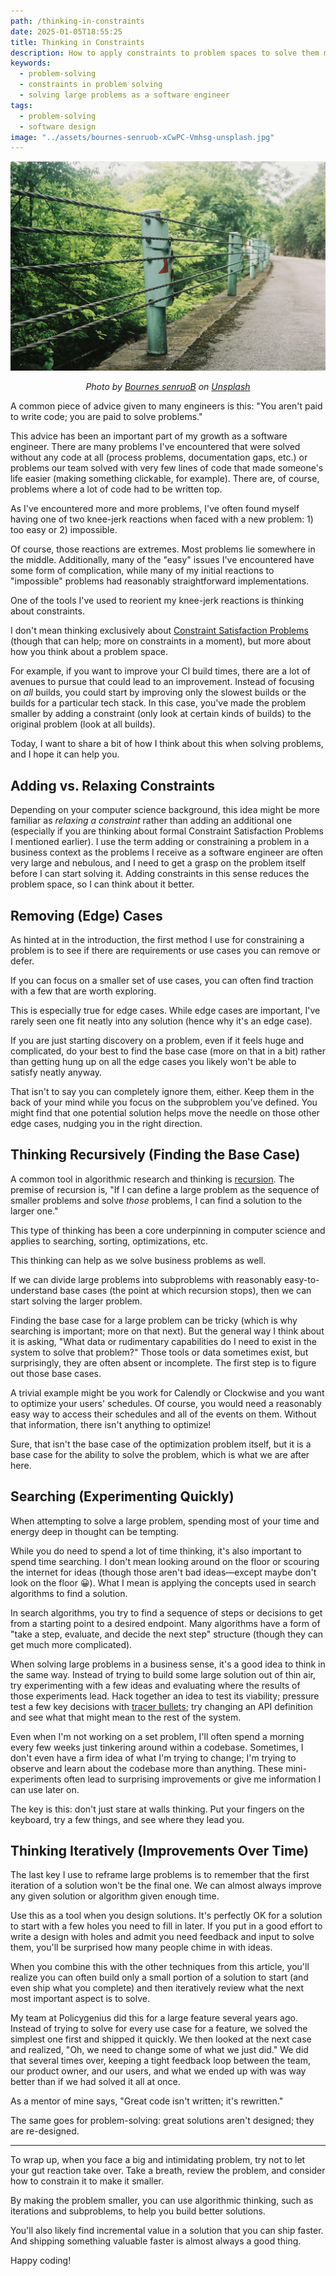 ```yaml
---
path: /thinking-in-constraints
date: 2025-01-05T18:55:25
title: Thinking in Constraints
description: How to apply constraints to problem spaces to solve them more effectively.
keywords:
  - problem-solving
  - constraints in problem solving
  - solving large problems as a software engineer
tags:
  - problem-solving
  - software design
image: "../assets/bournes-senruob-xCwPC-Vmhsg-unsplash.jpg" 
---
```


<center>

![](../assets/bournes-senruob-xCwPC-Vmhsg-unsplash.jpg)

<span class="credit">

<i> 
    
Photo by <a href="https://unsplash.com/@0ruofei0?utm_content=creditCopyText&utm_medium=referral&utm_source=unsplash">Bournes senruoB</a> on <a href="https://unsplash.com/photos/a-green-fence-with-a-red-arrow-on-it-xCwPC-Vmhsg?utm_content=creditCopyText&utm_medium=referral&utm_source=unsplash">Unsplash</a>

</i>

</span>

</center>

A common piece of advice given to many engineers is this: "You aren't paid to write code; you are paid to solve problems."

This advice has been an important part of my growth as a software engineer. There are many problems I've encountered that were solved without any code at all (process problems, documentation gaps, etc.) or problems our team solved with very few lines of code that made someone's life easier (making something clickable, for example). There are, of course, problems where a lot of code had to be written top.

As I've encountered more and more problems, I've often found myself having one of two knee-jerk reactions when faced with a new problem: 1) too easy or 2) impossible.

Of course, those reactions are extremes. Most problems lie somewhere in the middle. Additionally, many of the "easy" issues I've encountered have some form of complication, while many of my initial reactions to "impossible" problems had reasonably straightforward implementations.

One of the tools I've used to reorient my knee-jerk reactions is thinking about constraints. 

I don't mean thinking exclusively about [Constraint Satisfaction Problems](https://en.wikipedia.org/wiki/Constraint_satisfaction_problem) (though that can help; more on constraints in a moment), but more about how you think about a problem space.

For example, if you want to improve your CI build times, there are a lot of avenues to pursue that could lead to an improvement. Instead of focusing on _all_ builds, you could start by improving only the slowest builds or the builds for a particular tech stack. In this case, you've made the problem smaller by adding a constraint (only look at certain kinds of builds) to the original problem (look at all builds). 

Today, I want to share a bit of how I think about this when solving problems, and I hope it can help you.

## Adding vs. Relaxing Constraints

Depending on your computer science background, this idea might be more familiar as _relaxing a constraint_ rather than adding an additional one (especially if you are thinking about formal Constraint Satisfaction Problems I mentioned earlier). I use the term adding or constraining a problem in a business context as the problems I receive as a software engineer are often very large and nebulous, and I need to get a grasp on the problem itself before I can start solving it. Adding constraints in this sense reduces the problem space, so I can think about it better.

## Removing (Edge) Cases

As hinted at in the introduction, the first method I use for constraining a problem is to see if there are requirements or use cases you can remove or defer. 

If you can focus on a smaller set of use cases, you can often find traction with a few that are worth exploring.

This is especially true for edge cases. While edge cases are important, I've rarely seen one fit neatly into any solution (hence why it's an edge case). 

If you are just starting discovery on a problem, even if it feels huge and complicated, do your best to find the base case (more on that in a bit) rather than getting hung up on all the edge cases you likely won't be able to satisfy neatly anyway.

That isn't to say you can completely ignore them, either. Keep them in the back of your mind while you focus on the subproblem you've defined. You might find that one potential solution helps move the needle on those other edge cases, nudging you in the right direction.

## Thinking Recursively (Finding the Base Case)

A common tool in algorithmic research and thinking is  [recursion](https://en.wikipedia.org/wiki/Recursion#In_computer_science). The premise of recursion is, "If I can define a large problem as the sequence of smaller problems and solve _those_ problems, I can find a solution to the larger one." 

This type of thinking has been a core underpinning in computer science and applies to searching, sorting, optimizations, etc. 

This thinking can help as we solve business problems as well. 

If we can divide large problems into subproblems with reasonably easy-to-understand base cases (the point at which recursion stops), then we can start solving the larger problem.

Finding the base case for a large problem can be tricky (which is why searching is important; more on that next). But the general way I think about it is asking, "What data or rudimentary capabilities do I need to exist in the system to solve that problem?" Those tools or data sometimes exist, but surprisingly, they are often absent or incomplete. The first step is to figure out those base cases.

A trivial example might be you work for Calendly or Clockwise and you want to optimize your users' schedules. Of course, you would need a reasonably easy way to access their schedules and all of the events on them. Without that information, there isn't anything to optimize!

Sure, that isn't the base case of the optimization problem itself, but it is a base case for the ability to solve the problem, which is what we are after here.

## Searching (Experimenting Quickly)

When attempting to solve a large problem, spending most of your time and energy deep in thought can be tempting.

While you do need to spend a lot of time thinking, it's also important to spend time searching. I don't mean looking around on the floor or scouring the internet for ideas (though those aren't bad ideas—except maybe don't look on the floor 😀). What I mean is applying the concepts used in search algorithms to find a solution. 

In search algorithms, you try to find a sequence of steps or decisions to get from a starting point to a desired endpoint. Many algorithms have a form of "take a step, evaluate, and decide the next step" structure (though they can get much more complicated).

When solving large problems in a business sense, it's a good idea to think in the same way. Instead of trying to build some large solution out of thin air, try experimenting with a few ideas and evaluating where the results of those experiments lead. Hack together an idea to test its viability; pressure test a few key decisions with [tracer bullets](https://wiki.c2.com/?TracerBullets); try changing an API definition and see what that might mean to the rest of the system.

Even when I'm not working on a set problem, I'll often spend a morning every few weeks just tinkering around within a codebase. Sometimes, I don't even have a firm idea of what I'm trying to change; I'm trying to observe and learn about the codebase more than anything. These mini-experiments often lead to surprising improvements or give me information I can use later on.

The key is this: don't just stare at walls thinking. Put your fingers on the keyboard, try a few things, and see where they lead you.

## Thinking Iteratively (Improvements Over Time)

The last key I use to reframe large problems is to remember that the first iteration of a solution won't be the final one. We can almost always improve any given solution or algorithm given enough time. 

Use this as a tool when you design solutions. It's perfectly OK for a solution to start with a few holes you need to fill in later. If you put in a good effort to write a design with holes and admit you need feedback and input to solve them, you'll be surprised how many people chime in with ideas.

When you combine this with the other techniques from this article, you'll realize you can often build only a small portion of a solution to start (and even ship what you complete) and then iteratively review what the next most important aspect is to solve. 

My team at Policygenius did this for a large feature several years ago. Instead of trying to solve for every use case for a feature, we solved the simplest one first and shipped it quickly. We then looked at the next case and realized, "Oh, we need to change some of what we just did." We did that several times over, keeping a tight feedback loop between the team, our product owner, and our users, and what we ended up with was way better than if we had solved it all at once.

As a mentor of mine says, "Great code isn't written; it's rewritten." 

The same goes for problem-solving: great solutions aren't designed; they are re-designed.

--- 

To wrap up, when you face a big and intimidating problem, try not to let your gut reaction take over. Take a breath, review the problem, and consider how to constrain it to make it smaller.

By making the problem smaller, you can use algorithmic thinking, such as iterations and subproblems, to help you build better solutions. 

You'll also likely find incremental value in a solution that you can ship faster. And shipping something valuable faster is almost always a good thing. 

Happy coding!











